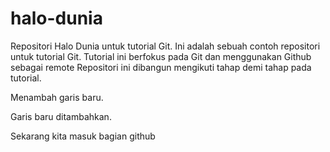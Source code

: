 # halo-dunia
Repositori Halo Dunia untuk tutorial Git.
Ini adalah sebuah contoh repositori untuk tutorial Git.
Tutorial ini berfokus pada Git dan menggunakan Github sebagai remote
Repositori ini dibangun mengikuti tahap demi tahap pada tutorial.

Menambah garis baru.

Garis baru ditambahkan.


Sekarang kita masuk bagian github
